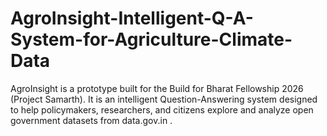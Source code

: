 # AgroInsight-Intelligent-Q-A-System-for-Agriculture-Climate-Data
AgroInsight is a prototype built for the Build for Bharat Fellowship 2026 (Project Samarth). It is an intelligent Question-Answering system designed to help policymakers, researchers, and citizens explore and analyze open government datasets from data.gov.in .  
